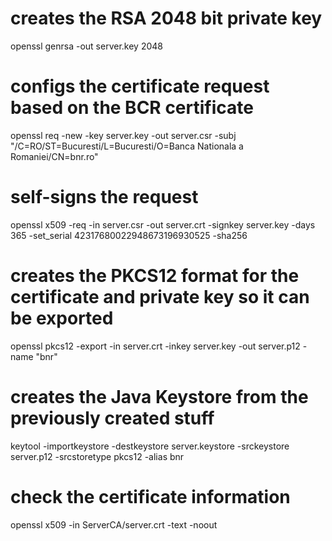# creates the RSA 2048 bit private key
openssl genrsa -out server.key 2048

# configs the certificate request based on the BCR certificate
openssl req -new -key server.key -out server.csr -subj "/C=RO/ST=Bucuresti/L=Bucuresti/O=Banca Nationala a Romaniei/CN=bnr.ro"

# self-signs the request
openssl x509 -req -in server.csr -out server.crt -signkey server.key -days 365 -set_serial 42317680022948673196930525 -sha256

# creates the PKCS12 format for the certificate and private key so it can be exported
openssl pkcs12 -export -in server.crt -inkey server.key -out server.p12 -name "bnr" 

# creates the Java Keystore from the previously created stuff
keytool -importkeystore -destkeystore server.keystore -srckeystore server.p12 -srcstoretype pkcs12 -alias bnr


# check the certificate information
openssl x509 -in ServerCA/server.crt -text -noout